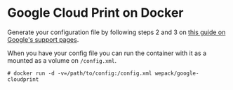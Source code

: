Google Cloud Print on Docker
============================

Generate your configuration file by following steps 2 and 3 on [this guide
on Google's support pages](https://support.google.com/a/answer/2906017).

When you have your config file you can run the container with it as a
mounted as a volume on `/config.xml`.

    # docker run -d -v=/path/to/config:/config.xml wepack/google-cloudprint

